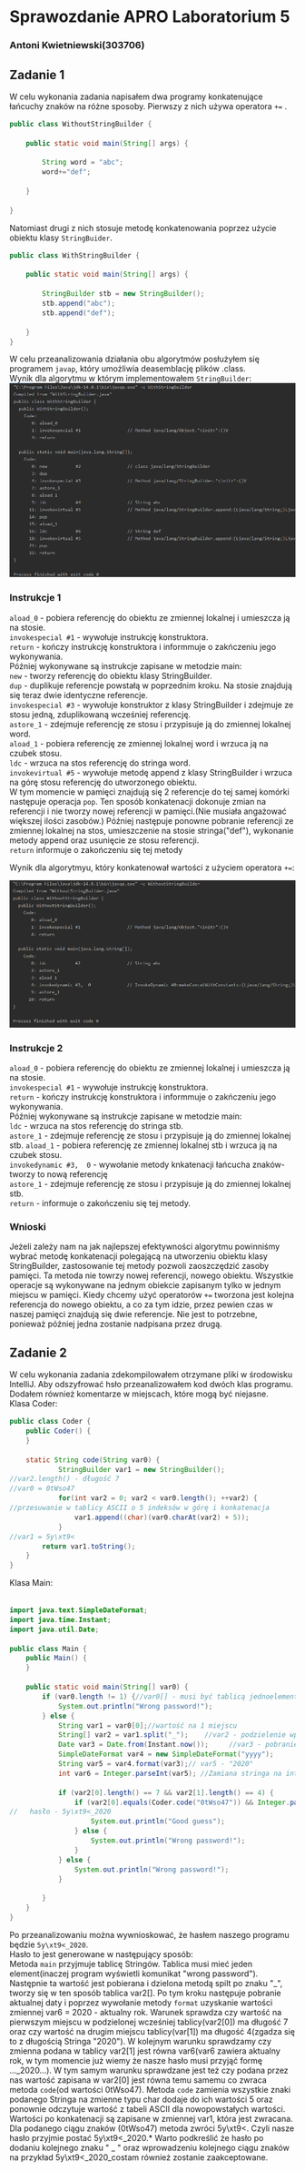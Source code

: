 # Sprawozdanie APRO Laboratorium 5 
### Antoni Kwietniewski(303706)
## Zadanie 1
W celu wykonania zadania napisałem dwa programy konkatenujące łańcuchy znaków na różne sposoby.
Pierwszy z nich używa operatora `+=` .
```java 
public class WithoutStringBuilder {
    
    public static void main(String[] args) {
        
        String word = "abc";
        word+="def";
        
    }

}
```
Natomiast drugi z nich stosuje metodę konkatenowania poprzez użycie obiektu klasy `StringBuider`.
```java 
public class WithStringBuilder {

    public static void main(String[] args) {

        StringBuilder stb = new StringBuilder();
        stb.append("abc");
        stb.append("def");

    }
}
```
W celu przeanalizowania działania obu algorytmów posłużyłem się programem `javap`, który umożliwia deasemblację plików .class.  
Wynik dla algorytmu w którym implementowałem `StringBuilder`:   
![zdjęcie zadania](WithStr.png)
  ### Instrukcje 1  
`aload_0` - pobiera referencję do obiektu ze zmiennej lokalnej i umieszcza ją na stosie.  
`invokespecial #1` - wywołuje instrukcję konstruktora.  
`return` - kończy instrukcję konstruktora i informmuje o zakńczeniu jego wykonywania.  
Później wykonywane są instrukcje zapisane w metodzie main:   
`new` - tworzy referencję do obiektu klasy StringBuilder.   
`dup` - duplikuje referencje powstałą w poprzednim kroku. Na stosie znajdują się teraz dwie identyczne referencje.   
`invokespecial #3` - wywołuje konstruktor z klasy StringBuilder i zdejmuje ze stosu jedną, zduplikowaną wcześniej referencję.  
`astore_1` - zdejmuje referencję ze stosu i przypisuje ją do zmiennej lokalnej word.    
`aload_1` - pobiera referencję ze zmiennej lokalnej word i wrzuca ją na czubek stosu.  
`ldc` - wrzuca na stos referencję do stringa word.  
`invokevirtual #5`  - wywołuje metodę append z klasy StringBuilder i wrzuca na górę stosu referencję do utworzonego obiektu.  
W tym momencie w pamięci znajdują się 2 referencje do tej samej komórki następuje operacja `pop`.
Ten sposób konkatenacji dokonuje zmian na referencji i nie tworzy nowej referencji w pamięci.(Nie musiała angażować większej ilości zasobów.)
Później następuje ponowne pobranie referencji ze zmiennej lokalnej na stos, umieszczenie na stosie stringa("def"), wykonanie metody append oraz usunięcie ze stosu referencji.  
`return` informuje o zakończeniu się tej metody  


Wynik dla algorytmyu, który konkatenował wartości z użyciem operatora `+=`:  

![zdjęcie zadania](WithoutStr.png)
  ### Instrukcje 2
`aload_0` - pobiera referencję do obiektu ze zmiennej lokalnej i umieszcza ją na stosie.  
`invokespecial #1` - wywołuje instrukcję konstruktora.  
`return` - kończy instrukcję konstruktora i informmuje o zakńczeniu jego wykonywania.  
Później wykonywane są instrukcje zapisane w metodzie main:   
`ldc` - wrzuca na stos referencję do stringa stb.  
`astore_1` - zdejmuje referencję ze stosu i przypisuje ją do zmiennej lokalnej stb. 
`aload_1` - pobiera referencję ze zmiennej lokalnej stb i wrzuca ją na czubek stosu.  
`invokedynamic #3,  0` - wywołanie metody knkatenacji łańcucha znaków- tworzy to nową referencję    
`astore_1` - zdejmuje referencję ze stosu i przypisuje ją do zmiennej lokalnej stb.  
`return` - informuje o zakończeniu się tej metody.  

### Wnioski 
Jeżeli zależy nam na jak najlepszej efektywności algorytmu powinniśmy wybrać metodę konkatenacji polegającą na utworzeniu obiektu klasy StringBuilder, zastosowanie tej metody pozwoli zaoszczędzić zasoby pamięci. Ta metoda nie towrzy nowej referencji, nowego obiektu. Wszystkie operacje są wykonywane na jednym obiekcie zapisanym tylko w jednym miejscu w pamięci. Kiedy chcemy użyć operatorów `+=` tworzona jest kolejna referencja do nowego obiektu, a co za tym idzie, przez pewien czas w naszej pamięci znajdują się dwie referencje. Nie jest to potrzebne, ponieważ później jedna zostanie nadpisana przez drugą.  
  
## Zadanie 2
W celu wykonania zadania zdekompilowałem otrzymane pliki w środowisku IntelliJ. Aby odszyfrować hsło przeanalizowałem kod dwóch klas programu. Dodałem również komentarze w miejscach, które mogą być niejasne.  
Klasa Coder:  
```java
public class Coder {
    public Coder() {
    }

    static String code(String var0) {
            StringBuilder var1 = new StringBuilder();
//var2.length() - długość 7
//var0 = 0tWso47
            for(int var2 = 0; var2 < var0.length(); ++var2) {
//przesuwanie w tablicy ASCII o 5 indeksów w górę i konkatenacja
                var1.append((char)(var0.charAt(var2) + 5));
            }
//var1 = 5y\xt9<
        return var1.toString();
    }
}
```
Klasa Main:  
```java 

import java.text.SimpleDateFormat;
import java.time.Instant;
import java.util.Date;

public class Main {
    public Main() {
    }

    public static void main(String[] var0) {
        if (var0.length != 1) {//var0[] - musi być tablicą jednoelementową
            System.out.println("Wrong password!");
        } else {
            String var1 = var0[0];//wartość na 1 miejscu
            String[] var2 = var1.split("_");    //var2 - podzielenie wprowadzonej wartości na tablice Stringów.
            Date var3 = Date.from(Instant.now());     //var3 - pobranie aktualnej daty
            SimpleDateFormat var4 = new SimpleDateFormat("yyyy");
            String var5 = var4.format(var3);// var5 - "2020"
            int var6 = Integer.parseInt(var5); //Zamiana stringa na inta. var6 = 2020

            if (var2[0].length() == 7 && var2[1].length() == 4) {
                if (var2[0].equals(Coder.code("0tWso47")) && Integer.parseInt(var2[1]) == var6) {
//   hasło - 5y\xt9<_2020
                    System.out.println("Good guess");
                } else {
                    System.out.println("Wrong password!");
                }
            } else {
                System.out.println("Wrong password!");
            }

        }
    }
}

```
Po przeanalizowaniu można wywnioskować, że hasłem naszego programu będzie `5y\xt9<_2020`.  
Hasło to jest generowane w następujący sposób:  
Metoda `main` przyjmuje tablicę Stringów. Tablica musi mieć jeden element(inaczej program wyświetli komunikat "wrong password"). Następnie ta wartość jest pobierana i dzielona metodą spilt po znaku "_", tworzy się w ten sposób tablica var2[]. Po tym kroku następuje pobranie aktualnej daty i poprzez wywołanie metody `format` uzyskanie wartości zmiennej var6 = 2020 - aktualny rok. Warunek sprawdza czy wartość na pierwszym miejscu w podzielonej wcześniej tablicy(var2[0]) ma długość 7 oraz czy wartość na drugim miejscu tablicy(var[1]) ma długość 4(zgadza się to z długością Stringa "2020"). W kolejnym warunku sprawdzamy czy zmienna podana w tablicy var2[1] jest równa var6(var6 zawiera aktualny rok, w tym momencie już wiemy że nasze hasło musi przyjąć formę ..._2020...). W tym samym warunku sprawdzane jest też czy podana przez nas wartość zapisana w var2[0] jest równa temu samemu co zwraca metoda `code`(od wartości 0tWso47). Metoda `code` zamienia wszystkie znaki podanego Stringa na zmienne typu char dodaje do ich wartości 5 oraz ponownie odczytuje wartość z tabeli ASCII dla nowopowstałych wartości. Wartości po konkatenacji są zapisane w zmiennej var1, która jest zwracana. Dla podanego ciągu znaków (0tWso47) metoda zwróci 5y\xt9<. Czyli nasze hasło przyjmie postać 5y\xt9<_2020.* Warto podkreślić że hasło po dodaniu kolejnego znaku " _ " oraz wprowadzeniu kolejnego ciągu znaków na przykład 5y\xt9<_2020_costam również zostanie zaakceptowane.  
